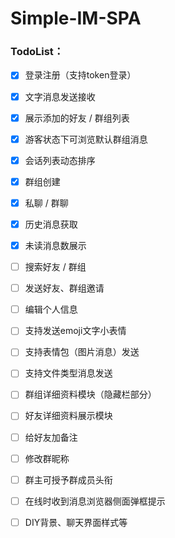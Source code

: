 # Simple-IM-SPA

### TodoList：

- [x] 登录注册（支持token登录）
- [x] 文字消息发送接收
- [x] 展示添加的好友 / 群组列表
- [x] 游客状态下可浏览默认群组消息
- [x] 会话列表动态排序
- [x] 群组创建
- [x] 私聊 / 群聊
- [x] 历史消息获取
- [x] 未读消息数展示
- [ ] 搜索好友 / 群组
- [ ] 发送好友、群组邀请
- [ ] 编辑个人信息
- [ ] 支持发送emoji文字小表情
- [ ] 支持表情包（图片消息）发送
- [ ] 支持文件类型消息发送
- [ ] 群组详细资料模块（隐藏栏部分）
- [ ] 好友详细资料展示模块
- [ ] 给好友加备注
- [ ] 修改群昵称
- [ ] 群主可授予群成员头衔
- [ ] 在线时收到消息浏览器侧面弹框提示
- [ ] DIY背景、聊天界面样式等







